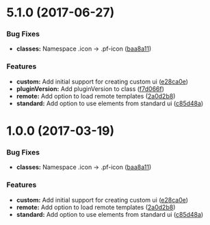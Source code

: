 <a name="5.1.0"></a>
# 5.1.0 (2017-06-27)


### Bug Fixes

* **classes:** Namespace .icon -> .pf-icon ([baa8a11](https://github.com/meisterplayer/ui-customui/commit/baa8a11))


### Features

* **custom:** Add initial support for creating custom ui ([e28ca0e](https://github.com/meisterplayer/ui-customui/commit/e28ca0e))
* **pluginVersion:** Add pluginVersion to class ([f7d066f](https://github.com/meisterplayer/ui-customui/commit/f7d066f))
* **remote:** Add option to load remote templates ([2a0d2b8](https://github.com/meisterplayer/ui-customui/commit/2a0d2b8))
* **standard:** Add option to use elements from standard ui ([c85d48a](https://github.com/meisterplayer/ui-customui/commit/c85d48a))



<a name="1.0.0"></a>
# 1.0.0 (2017-03-19)


### Bug Fixes

* **classes:** Namespace .icon -> .pf-icon ([baa8a11](https://git.triple-it.nl/meister-player/plugin.ui.custom/commits/baa8a11))


### Features

* **custom:** Add initial support for creating custom ui ([e28ca0e](https://git.triple-it.nl/meister-player/plugin.ui.custom/commits/e28ca0e))
* **remote:** Add option to load remote templates ([2a0d2b8](https://git.triple-it.nl/meister-player/plugin.ui.custom/commits/2a0d2b8))
* **standard:** Add option to use elements from standard ui ([c85d48a](https://git.triple-it.nl/meister-player/plugin.ui.custom/commits/c85d48a))



